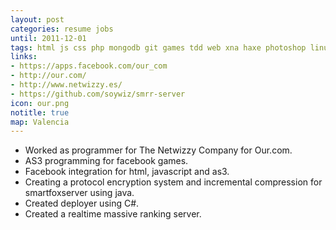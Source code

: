 ```yaml
---
layout: post
categories: resume jobs
until: 2011-12-01
tags: html js css php mongodb git games tdd web xna haxe photoshop linux glsl
links:
- https://apps.facebook.com/our_com
- http://our.com/
- http://www.netwizzy.es/
- https://github.com/soywiz/smrr-server
icon: our.png
notitle: true
map: Valencia
---
```


* Worked as programmer for The Netwizzy Company for Our.com.
* AS3 programming for facebook games.
* Facebook integration for html, javascript and as3.
* Creating a protocol encryption system and incremental compression for smartfoxserver using java.
* Created deployer using C#.
* Created a realtime massive ranking server.
